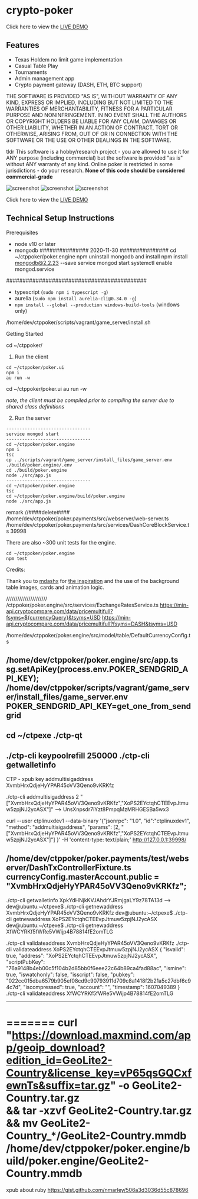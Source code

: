 ﻿# crypto-poker
 
 Click here to view the [LIVE DEMO](https://troyshouse.poker/)

Features
---
* Texas Holdem no limit game implementation
* Casual Table Play
* Tournaments
* Admin management app
* Crypto payment gateway (DASH, ETH, BTC support)

 THE SOFTWARE IS PROVIDED "AS IS", WITHOUT WARRANTY OF ANY KIND, EXPRESS OR IMPLIED, INCLUDING BUT NOT LIMITED TO THE WARRANTIES OF MERCHANTABILITY, FITNESS FOR A PARTICULAR PURPOSE AND NONINFRINGEMENT. IN NO EVENT SHALL THE AUTHORS OR COPYRIGHT HOLDERS BE LIABLE FOR ANY CLAIM, DAMAGES OR OTHER LIABILITY, WHETHER IN AN ACTION OF CONTRACT, TORT OR OTHERWISE, ARISING FROM, OUT OF OR IN CONNECTION WITH THE SOFTWARE OR THE USE OR OTHER DEALINGS IN THE SOFTWARE.
 
 tldr
 This software is a hobby/research project - you are allowed to use it for ANY purpose (including commercial) but the software is provided "as is" without ANY warranty of any kind. Online poker is restricted in some jurisdictions - do your research. **None of this code should be considered commercial-grade**
 
 ![screenshot](https://i.imgur.com/aLDDolt.png "Screenshot")
 ![screenshot](https://i.imgur.com/3jfNjfQ.png "Admin 1")
 ![screenshot](https://i.imgur.com/jUEddky.png "Admin 2")


Click here to view the [LIVE DEMO](https://troyshouse.poker/)




Technical Setup Instructions
---

Prerequisites
* node v10 or later
* mongodb
############### 2020-11-30  ###############
cd ~/ctppoker/poker.engine
npm uninstall mongodb
 and install
npm install mongodb@2.2.23 --save
service mongod start
systemctl enable mongod.service

###########################################

* typescript (`sudo npm i typescript -g`)
* aurelia (`sudo npm install aurelia-cli@0.34.0 -g`)
* `npm install --global --production windows-build-tools` (windows only)

/home/dev/ctppoker/scripts/vagrant/game_server/install.sh

Getting Started

cd ~/ctppoker/

1) Run the client
```
cd ~/ctppoker/poker.ui
npm i
au run -w
```
cd ~/ctppoker/poker.ui
au run -w

*note, the client must be compiled prior to compiling the server due to shared class definitions*

2) Run the server
```
--------------------------------
service mongod start
--------------------------------
cd ~/ctppoker/poker.engine
npm i
tsc
cp ../scripts/vagrant/game_server/install_files/game_server.env ./build/poker.engine/.env
cd ./build/poker.engine
node ./src/app.js
--------------------------------
cd ~/ctppoker/poker.engine
tsc
cd ~/ctppoker/poker.engine/build/poker.engine
node ./src/app.js
```
remark
 //####delete####
 /home/dev/ctppoker/poker.payments/src/webserver/web-server.ts
 /home/dev/ctppoker/poker.payments/src/services/DashCoreBlockService.ts  39998


There are also ~300 unit tests for the engine.
```
cd ~/ctppoker/poker.engine
npm test
```


Credits:

Thank you to [mdashx](https://github.com/mdashx) for [the inspiration](https://github.com/mdashx/pangea-poker-frontend) and the use of the background table images, cards and animation logic.


//////////////////////
/ctppoker/poker.engine/src/services/ExchangeRatesService.ts
    https://min-api.cryptocompare.com/data/pricemultifull?fsyms=${currencyQuery}&tsyms=USD
    https://min-api.cryptocompare.com/data/pricemultifull?fsyms=DASH&tsyms=USD

/home/dev/ctppoker/poker.engine/src/model/table/DefaultCurrencyConfig.ts


/home/dev/ctppoker/poker.engine/src/app.ts
    sg.setApiKey(process.env.POKER_SENDGRID_API_KEY);
/home/dev/ctppoker/scripts/vagrant/game_server/install_files/game_server.env
    POKER_SENDGRID_API_KEY=get_one_from_sendgrid
---------------------------------------------------------------------
cd ~/ctpexe
./ctp-qt
--------------------
./ctp-cli keypoolrefill 250000
./ctp-cli getwalletinfo
--------------------

CTP - xpub key
addmultisigaddress XvmbHrxQdjeHyYPAR45oVV3Qeno9vKRKfz

./ctp-cli addmultisigaddress 2 "[\"XvmbHrxQdjeHyYPAR45oVV3Qeno9vKRKfz\",\"XoPS2EYctqhCTEEvpJtmuw5zpjNJ2ycASX\"]"
--> UnsXnpsdr7iYzt8PmpqMzMRHGESBa5wx3

curl --user ctplinuxdev1 --data-binary '{"jsonrpc": "1.0", "id":"ctplinuxdev1", "method": "addmultisigaddress", "params": [2, "[\"XvmbHrxQdjeHyYPAR45oVV3Qeno9vKRKfz\",\"XoPS2EYctqhCTEEvpJtmuw5zpjNJ2ycASX\"]"] }' -H 'content-type: text/plain;' http://127.0.0.1:39998/

/home/dev/ctppoker/poker.payments/test/webserver/DashTxControllerFixture.ts
currencyConfig.masterAccount.public = "XvmbHrxQdjeHyYPAR45oVV3Qeno9vKRKfz";
---------------------------------------------------------------------
./ctp-cli getwalletinfo
XpkYdHNjkKVJAhdrYJRmjgaLY9z78TA13d -->
dev@ubuntu:~/ctpexe$ ./ctp-cli getnewaddress
XvmbHrxQdjeHyYPAR45oVV3Qeno9vKRKfz
dev@ubuntu:~/ctpexe$ ./ctp-cli getnewaddress
XoPS2EYctqhCTEEvpJtmuw5zpjNJ2ycASX
dev@ubuntu:~/ctpexe$ ./ctp-cli getnewaddress
XfWCYRKf5fWRe5VWijp4B78814fE2omTLG

./ctp-cli validateaddress XvmbHrxQdjeHyYPAR45oVV3Qeno9vKRKfz
./ctp-cli validateaddress XoPS2EYctqhCTEEvpJtmuw5zpjNJ2ycASX
{
  "isvalid": true,
  "address": "XoPS2EYctqhCTEEvpJtmuw5zpjNJ2ycASX",
  "scriptPubKey": "76a9148b4eb00c5f104b2d85bb0f6eee22c64b89ca4fad88ac",
  "ismine": true,
  "iswatchonly": false,
  "isscript": false,
  "pubkey": "022cc015dba6579b905ef08cd9c90793911d709c8a1418f2b21a5c27dbf6c94c7d",
  "iscompressed": true,
  "account": "",
  "timestamp": 1607049389
}
./ctp-cli validateaddress XfWCYRKf5fWRe5VWijp4B78814fE2omTLG


---------------------------------------------------------------------
=======
curl "https://download.maxmind.com/app/geoip_download?edition_id=GeoLite2-Country&license_key=vP65qsGQCxfewnTs&suffix=tar.gz" -o GeoLite2-Country.tar.gz \
  && tar -xzvf GeoLite2-Country.tar.gz \
  && mv GeoLite2-Country_*/GeoLite2-Country.mmdb /home/dev/ctppoker/poker.engine/build/poker.engine/GeoLite2-Country.mmdb
============
xpub about ruby
https://gist.github.com/nmarley/506a3d3036d55c878696
